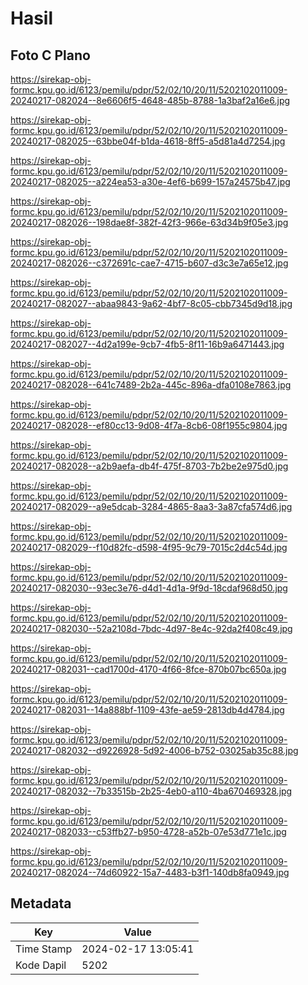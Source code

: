 # Hasil

## Foto C Plano

https://sirekap-obj-formc.kpu.go.id/6123/pemilu/pdpr/52/02/10/20/11/5202102011009-20240217-082024--8e6606f5-4648-485b-8788-1a3baf2a16e6.jpg

https://sirekap-obj-formc.kpu.go.id/6123/pemilu/pdpr/52/02/10/20/11/5202102011009-20240217-082025--63bbe04f-b1da-4618-8ff5-a5d81a4d7254.jpg

https://sirekap-obj-formc.kpu.go.id/6123/pemilu/pdpr/52/02/10/20/11/5202102011009-20240217-082025--a224ea53-a30e-4ef6-b699-157a24575b47.jpg

https://sirekap-obj-formc.kpu.go.id/6123/pemilu/pdpr/52/02/10/20/11/5202102011009-20240217-082026--198dae8f-382f-42f3-966e-63d34b9f05e3.jpg

https://sirekap-obj-formc.kpu.go.id/6123/pemilu/pdpr/52/02/10/20/11/5202102011009-20240217-082026--c372691c-cae7-4715-b607-d3c3e7a65e12.jpg

https://sirekap-obj-formc.kpu.go.id/6123/pemilu/pdpr/52/02/10/20/11/5202102011009-20240217-082027--abaa9843-9a62-4bf7-8c05-cbb7345d9d18.jpg

https://sirekap-obj-formc.kpu.go.id/6123/pemilu/pdpr/52/02/10/20/11/5202102011009-20240217-082027--4d2a199e-9cb7-4fb5-8f11-16b9a6471443.jpg

https://sirekap-obj-formc.kpu.go.id/6123/pemilu/pdpr/52/02/10/20/11/5202102011009-20240217-082028--641c7489-2b2a-445c-896a-dfa0108e7863.jpg

https://sirekap-obj-formc.kpu.go.id/6123/pemilu/pdpr/52/02/10/20/11/5202102011009-20240217-082028--ef80cc13-9d08-4f7a-8cb6-08f1955c9804.jpg

https://sirekap-obj-formc.kpu.go.id/6123/pemilu/pdpr/52/02/10/20/11/5202102011009-20240217-082028--a2b9aefa-db4f-475f-8703-7b2be2e975d0.jpg

https://sirekap-obj-formc.kpu.go.id/6123/pemilu/pdpr/52/02/10/20/11/5202102011009-20240217-082029--a9e5dcab-3284-4865-8aa3-3a87cfa574d6.jpg

https://sirekap-obj-formc.kpu.go.id/6123/pemilu/pdpr/52/02/10/20/11/5202102011009-20240217-082029--f10d82fc-d598-4f95-9c79-7015c2d4c54d.jpg

https://sirekap-obj-formc.kpu.go.id/6123/pemilu/pdpr/52/02/10/20/11/5202102011009-20240217-082030--93ec3e76-d4d1-4d1a-9f9d-18cdaf968d50.jpg

https://sirekap-obj-formc.kpu.go.id/6123/pemilu/pdpr/52/02/10/20/11/5202102011009-20240217-082030--52a2108d-7bdc-4d97-8e4c-92da2f408c49.jpg

https://sirekap-obj-formc.kpu.go.id/6123/pemilu/pdpr/52/02/10/20/11/5202102011009-20240217-082031--cad1700d-4170-4f66-8fce-870b07bc650a.jpg

https://sirekap-obj-formc.kpu.go.id/6123/pemilu/pdpr/52/02/10/20/11/5202102011009-20240217-082031--14a888bf-1109-43fe-ae59-2813db4d4784.jpg

https://sirekap-obj-formc.kpu.go.id/6123/pemilu/pdpr/52/02/10/20/11/5202102011009-20240217-082032--d9226928-5d92-4006-b752-03025ab35c88.jpg

https://sirekap-obj-formc.kpu.go.id/6123/pemilu/pdpr/52/02/10/20/11/5202102011009-20240217-082032--7b33515b-2b25-4eb0-a110-4ba670469328.jpg

https://sirekap-obj-formc.kpu.go.id/6123/pemilu/pdpr/52/02/10/20/11/5202102011009-20240217-082033--c53ffb27-b950-4728-a52b-07e53d771e1c.jpg

https://sirekap-obj-formc.kpu.go.id/6123/pemilu/pdpr/52/02/10/20/11/5202102011009-20240217-082024--74d60922-15a7-4483-b3f1-140db8fa0949.jpg


## Metadata

| Key        | Value               |
| ---------- | ------------------- |
| Time Stamp | 2024-02-17 13:05:41 |
| Kode Dapil | 5202                |




